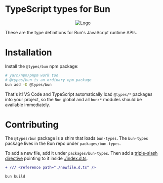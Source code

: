 # TypeScript types for Bun

<p align="center">
  <a href="https://bun.sh"><img src="https://bun.sh/logo@2x.png" alt="Logo"></a>
</p>

These are the type definitions for Bun's JavaScript runtime APIs.

# Installation

Install the `@types/bun` npm package:

```bash
# yarn/npm/pnpm work too
# @types/bun is an ordinary npm package
bun add -D @types/bun
```

That's it! VS Code and TypeScript automatically load `@types/*` packages into your project, so the `Bun` global and all `bun:*` modules should be available immediately.

# Contributing

The `@types/bun` package is a shim that loads `bun-types`. The `bun-types` package lives in the Bun repo under `packages/bun-types`.

To add a new file, add it under `packages/bun-types`. Then add a [triple-slash directive](https://www.typescriptlang.org/docs/handbook/triple-slash-directives.html) pointing to it inside [./index.d.ts](./index.d.ts).

```diff
+ /// <reference path="./newfile.d.ts" />
```

```bash
bun build
```
